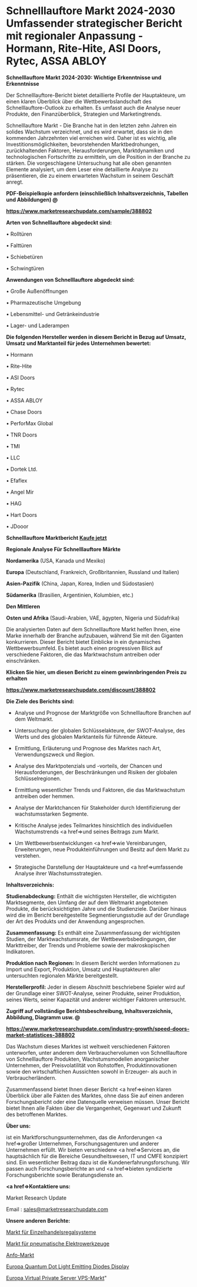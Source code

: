 # Schnelllauftore Markt 2024-2030 Umfassender strategischer Bericht mit regionaler Anpassung - Hormann, Rite-Hite, ASI Doors, Rytec, ASSA ABLOY

<strong>Schnelllauftore Markt 2024-2030: Wichtige Erkenntnisse und Erkenntnisse</strong>

Der Schnelllauftore-Bericht bietet detaillierte Profile der Hauptakteure, um einen klaren Überblick über die Wettbewerbslandschaft des Schnelllauftore-Outlook zu erhalten. Es umfasst auch die Analyse neuer Produkte, den Finanzüberblick, Strategien und Marketingtrends.

Schnelllauftore Markt - Die Branche hat in den letzten zehn Jahren ein solides Wachstum verzeichnet, und es wird erwartet, dass sie in den kommenden Jahrzehnten viel erreichen wird. Daher ist es wichtig, alle Investitionsmöglichkeiten, bevorstehenden Marktbedrohungen, zurückhaltenden Faktoren, Herausforderungen, Marktdynamiken und technologischen Fortschritte zu ermitteln, um die Position in der Branche zu stärken. Die vorgeschlagene Untersuchung hat alle oben genannten Elemente analysiert, um dem Leser eine detaillierte Analyse zu präsentieren, die zu einem erwarteten Wachstum in seinem Geschäft anregt.



<strong><b>PDF-Beispielkopie anfordern (einschließlich Inhaltsverzeichnis, Tabellen und Abbildungen) @ </b></strong>

<strong><a href=https://www.marketresearchupdate.com/sample/388802>

<strong>https://www.marketresearchupdate.com/sample/388802</u></a></strong></strong>



<strong>Arten von Schnelllauftore abgedeckt sind:</strong>

• Rolltüren

• Falttüren

• Schiebetüren

• Schwingtüren



<strong>Anwendungen von Schnelllauftore abgedeckt sind:</strong>

• Große Außenöffnungen

• Pharmazeutische Umgebung

• Lebensmittel- und Getränkeindustrie

• Lager- und Laderampen



<strong>Die folgenden Hersteller werden in diesem Bericht in Bezug auf Umsatz, Umsatz und Marktanteil für jedes Unternehmen bewertet:</strong>

• Hormann

• Rite-Hite

• ASI Doors

• Rytec

• ASSA ABLOY

• Chase Doors

• PerforMax Global

• TNR Doors

• TMI

• LLC

• Dortek Ltd.

• Efaflex

• Angel Mir

• HAG

• Hart Doors

• JDooor



<strong>Schnelllauftore Marktbericht <a href=https://www.marketresearchupdate.com/buynow/388802>Kaufe jetzt</a></strong>



<strong>Regionale Analyse Für Schnelllauftore Märkte</strong>



<strong>Nordamerika</strong> (USA, Kanada und Mexiko)



<strong>Europa</strong> (Deutschland, Frankreich, Großbritannien, Russland und Italien)



<strong>Asien-Pazifik</strong> (China, Japan, Korea, Indien und Südostasien)



<strong>Südamerika</strong> (Brasilien, Argentinien, Kolumbien, etc.)



<strong>Den Mittleren</strong> 

<strong>Osten und Afrika</strong> (Saudi-Arabien, VAE, ägypten, Nigeria und Südafrika)

Die analysierten Daten auf dem Schnelllauftore Markt helfen Ihnen, eine Marke innerhalb der Branche aufzubauen, während Sie mit den Giganten konkurrieren. Dieser Bericht bietet Einblicke in ein dynamisches Wettbewerbsumfeld. Es bietet auch einen progressiven Blick auf verschiedene Faktoren, die das Marktwachstum antreiben oder einschränken.



<strong>Klicken Sie hier, um diesen Bericht zu einem gewinnbringenden Preis zu erhalten
</strong>

<strong><a href=https://www.marketresearchupdate.com/discount/388802>https://www.marketresearchupdate.com/discount/388802</b></u></strong></a>



<strong>Die Ziele des Berichts sind:</strong>

- Analyse und Prognose der Marktgröße von Schnelllauftore Branchen auf dem Weltmarkt.

- Untersuchung der globalen Schlüsselakteure, der SWOT-Analyse, des Werts und des globalen Marktanteils für führende Akteure.

- Ermittlung, Erläuterung und Prognose des Marktes nach Art, Verwendungszweck und Region.

- Analyse des Marktpotenzials und -vorteils, der Chancen und Herausforderungen, der Beschränkungen und Risiken der globalen Schlüsselregionen.

- Ermittlung wesentlicher Trends und Faktoren, die das Marktwachstum antreiben oder hemmen.

- Analyse der Marktchancen für Stakeholder durch Identifizierung der wachstumsstarken Segmente.

- Kritische Analyse jedes Teilmarktes hinsichtlich des individuellen Wachstumstrends <a href=>und</a> seines Beitrags zum Markt.

- Um Wettbewerbsentwicklungen <a href=>wie</a> Vereinbarungen, Erweiterungen, neue Produkteinführungen und Besitz auf dem Markt zu verstehen.

- Strategische Darstellung der Hauptakteure und <a href=>umfas</a>sende Analyse ihrer Wachstumsstrategien.



<strong>Inhaltsverzeichnis:</strong>



<strong>Studienabdeckung:</strong> Enthält die wichtigsten Hersteller, die wichtigsten Marktsegmente, den Umfang der auf dem Weltmarkt angebotenen Produkte, die berücksichtigten Jahre und die Studienziele. Darüber hinaus wird die im Bericht bereitgestellte Segmentierungsstudie auf der Grundlage der Art des Produkts und der Anwendung angesprochen.



<strong>Zusammenfassung:</strong> Es enthält eine Zusammenfassung der wichtigsten Studien, der Marktwachstumsrate, der Wettbewerbsbedingungen, der Markttreiber, der Trends und Probleme sowie der makroskopischen Indikatoren.



<strong>Produktion nach Regionen:</strong> In diesem Bericht werden Informationen zu Import und Export, Produktion, Umsatz und Hauptakteuren aller untersuchten regionalen Märkte bereitgestellt.



<strong>Herstellerprofil:</strong> Jeder in diesem Abschnitt beschriebene Spieler wird auf der Grundlage einer SWOT-Analyse, seiner Produkte, seiner Produktion, seines Werts, seiner Kapazität und anderer wichtiger Faktoren untersucht.



<strong><b>Zugriff auf vollständige Berichtsbeschreibung, Inhaltsverzeichnis, Abbildung, Diagramm usw. @ </b></strong>

<strong><a href=https://www.marketresearchupdate.com/industry-growth/speed-doors-market-statistices-388802>https://www.marketresearchupdate.com/industry-growth/speed-doors-market-statistices-388802</a></strong>

Das Wachstum dieses Marktes ist weltweit verschiedenen Faktoren unterworfen, unter anderem dem Verbrauchervolumen von Schnelllauftore von Schnelllauftore Produkten, Wachstumsmodellen anorganischer Unternehmen, der Preisvolatilität von Rohstoffen, Produktinnovationen sowie den wirtschaftlichen Aussichten sowohl in Erzeuger- als auch in Verbraucherländern.

Zusammenfassend bietet Ihnen dieser Bericht <a href=>einen</a> klaren Überblick über alle Fakten des Marktes, ohne dass Sie auf einen anderen Forschungsbericht oder eine Datenquelle verweisen müssen. Unser Bericht bietet Ihnen alle Fakten über die Vergangenheit, Gegenwart und Zukunft des betroffenen Marktes.



<strong>Über uns:</strong>

 ist ein Marktforschungsunternehmen, das die Anforderungen <a href=>großer</a> Unternehmen, Forschungsagenturen und anderer Unternehmen erfüllt. Wir bieten verschiedene <a href=>Services</a> an, die hauptsächlich für die Bereiche Gesundheitswesen, IT und CMFE konzipiert sind. Ein wesentlicher Beitrag dazu ist die Kundenerfahrungsforschung. Wir passen auch Forschungsberichte an und <a href=>bieten</a> syndizierte Forschungsberichte sowie Beratungsdienste an.



<strong><a href=>Kontaktiere uns:</a></strong>

Market Research Update

Email : sales@marketresearchupdate.com



<strong>Unsere anderen Berichte:</strong>

<a href=https://www.linkedin.com/pulse/retail-shelving-systems-market-expects-see-significant>Markt für Einzelhandelsregalsysteme</a>

<a href=https://www.linkedin.com/pulse/pneumatic-power-tools-market-size-share-outlook>Markt für pneumatische Elektrowerkzeuge</a>

<a href=https://www.linkedin.com/pulse/anfo-market-analysis-segment-region-growth-forecast>Anfo-Markt</a>

<a href=https://www.linkedin.com/pulse/europe-quantum-dot-light-emitting-diodes-display>Europa Quantum Dot Light Emitting Diodes Display</a>

<a href=https://www.linkedin.com/pulse/europe-virtual-private-server-vps-market-2023-size-share>Europa Virtual Private Server VPS-Markt</a>"
